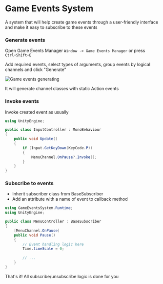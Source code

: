 Game Events System
=====================

A system that will help create game events through a user-friendly interface and make it easy to subscribe to these events

### Generate events

Open Game Events Manager ```Window -> Game Events Manager``` or press ```Ctrl+Shift+E```

Add required events, select types of arguments, group events by logical channels and click "Generate"

![Game events generating](https://i.imgur.com/UtRHifO.gif)

It will generate channel classes with static Action events

### Invoke events

Invoke created event as usually

```csharp
using UnityEngine;

public class InputController : MonoBehaviour
{
    public void Update()
    {
        if (Input.GetKeyDown(KeyCode.P))
        {
            MenuChannel.OnPause?.Invoke();
        }
    }
}
```

### Subscribe to events
- Inherit subscriber class from BaseSubscriber
- Add an attribute with a name of event to callback method

```csharp
using GameEventsSystem.Runtime;
using UnityEngine;

public class MenuController : BaseSubscriber
{
    [MenuChannel.OnPause]
    public void Pause()
    {
        // Event handling logic here
        Time.timeScale = 0;
        
        // ...
    }
}
```

That's it! All subscribe/unsubscribe logic is done for you